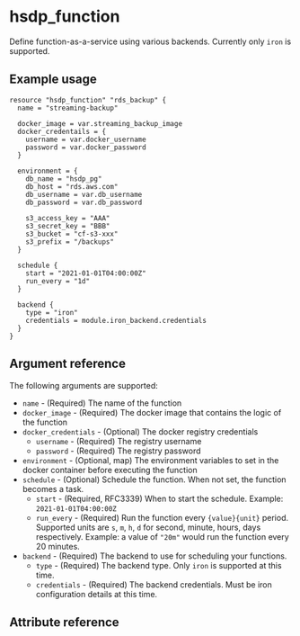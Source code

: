 # hsdp_function

Define function-as-a-service using various backends. Currently
only `iron` is supported. 

## Example usage

```hcl
resource "hsdp_function" "rds_backup" {
  name = "streaming-backup"
  
  docker_image = var.streaming_backup_image
  docker_credentails = {
    username = var.docker_username
    password = var.docker_password
  }
  
  environment = {
    db_name = "hsdp_pg"
    db_host = "rds.aws.com"
    db_username = var.db_username
    db_password = var.db_password
    
    s3_access_key = "AAA"
    s3_secret_key = "BBB"
    s3_bucket = "cf-s3-xxx"
    s3_prefix = "/backups"
  }

  schedule {
    start = "2021-01-01T04:00:00Z"
    run_every = "1d"
  }

  backend {
    type = "iron"
    credentials = module.iron_backend.credentials
  }  
}
```

## Argument reference
The following arguments are supported:

* `name` - (Required) The name of the function
* `docker_image` - (Required) The docker image that contains the logic of the function
* `docker_credentials` - (Optional) The docker registry credentials
  * `username` - (Required) The registry username
  * `password` - (Required) The registry password  
* `environment` - (Optional, map) The environment variables to set in the docker container before executing the function
* `schedule` - (Optional) Schedule the function. When not set, the function becomes a task.
  * `start` - (Required, RFC3339) When to start the schedule. Example: `2021-01-01T04:00:00Z`
  * `run_every` - (Required) Run the function every `{value}{unit}` period. Supported units are `s`, `m`, `h`, `d` for second, minute, hours, days respectively.
    Example: a value of `"20m"` would run the function every 20 minutes.
* `backend` - (Required) The backend to use for scheduling your functions.
  * `type` - (Required) The backend type. Only `iron` is supported at this time.
  * `credentials` - (Required) The backend credentials. Must be iron configuration details at this time.
    
## Attribute reference

